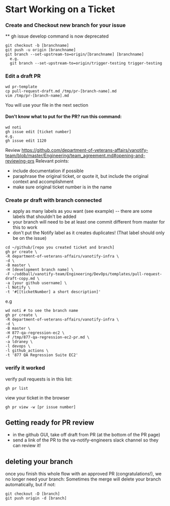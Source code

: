 # Start Working on a Ticket
### Create and Checkout new branch for your issue 
** gh issue develop command is now deprecated
```
git checkout -b [branchname]
git push -u origin [branchname]
git branch --set-upstream-to=origin/[branchname] [branchname]
  e.g.
  git branch --set-upstream-to=origin/trigger-testing trigger-testing
```

### Edit a draft PR
```
wd pr-template   
cp pull-request-draft.md /tmp/pr-[branch-name].md 
vim /tmp/pr-[branch-name].md
```
You will use your file in the next section

#### Don't know what to put for the PR? run this command:
```
wd noti
gh issue edit [ticket number]
e.g.
gh issue edit 1120
```
Review https://github.com/department-of-veterans-affairs/vanotify-team/blob/master/Engineering/team_agreement.md#opening-and-reviewing-prs
Relevant points:
- include documentation if possible
- paraphrase the original ticket, or quote it, but include the original context and accomplishment
- make sure original ticket number is in the name

### Create pr draft with branch connected 
- apply as many labels as you want (see example) -- there are some labels that shouldn't be added
- your branch will need to be at least one commit different from master for this to work
- don't put the Notify label as it creates duplicates!  (That label should only be on the issue)
```
cd ~/github/[repo you created ticket and branch]
gh pr create \
-R department-of-veterans-affairs/vanotify-infra \
-d \
-B master \
-H [development branch name] \
-F ~/oddball/vanotify-team/Engineering/DevOps/templates/pull-request-draft-copy.md \
-a [your github username] \
-l Notify \
-t '#[[ticketNumber] a short description]'
```
e.g
```
wd noti # to see the branch name
gh pr create \
-R department-of-veterans-affairs/vanotify-infra \
-d \
-B master \
-H 877-qa-regression-ec2 \
-F /tmp/877-qa-regression-ec2-pr.md \
-a ldraney \
-l devops \
-l github_actions \
-t '877 QA Regression Suite EC2'
```

### verify it worked
verify pull requests is in this list:  
```
gh pr list
```
view your ticket in the browser
```
gh pr view -w [pr issue number]
```
<!--## add issue to epic-->
<!--Unfortunately, have to do this through the GUI: https://github.com/department-of-veterans-affairs/vanotify-infra/issues-->
<!-- I don't think this is the appropriate place for this step -->

## Getting ready for PR review
- in the github GUI, take off draft from PR (at the bottom of the PR page)
- send a link of the PR to the va-notify-engineers slack channel so they can review it!

## deleting your branch
once you finish this whole flow with an approved PR (congratulations!), we no longer need your branch: 
Sometimes the merge will delete your branch automatically, but if not:
```
git checkout -D [branch]
git push origin -d [branch]
```
